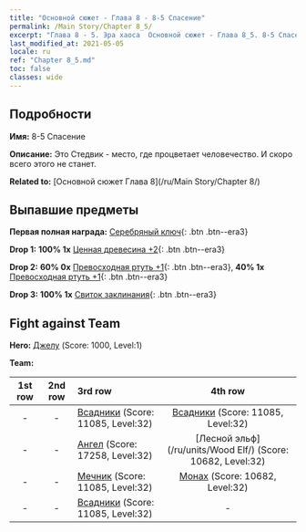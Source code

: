 ```yaml
---
title: "Основной сюжет - Глава 8 - 8-5 Спасение"
permalink: /Main Story/Chapter 8_5/
excerpt: "Глава 8 - 5. Эра хаоса  Основной сюжет - Глава 8_5. 8-5 Спасение"
last_modified_at: 2021-05-05
locale: ru
ref: "Chapter 8_5.md"
toc: false
classes: wide
---
```


## Подробности

 **Имя:** 8-5 Спасение

 **Описание:** Это Стедвик - место, где процветает человечество. И скоро всего этого не станет.

 **Related to:** [Основной сюжет Глава 8](/ru/Main Story/Chapter 8/)

## Выпавшие предметы

 **Первая полная награда:** [Серебряный ключ](/ItemsRU/con_693/){: .btn .btn--era3}

 **Drop 1:** **100% 1x** [Ценная древесина +2](/ItemsRU/mat_27/){: .btn .btn--era3}

 **Drop 2:** **60% 0x** [Превосходная ртуть +1](/ItemsRU/mat_21/){: .btn .btn--era3}, **40% 1x** [Превосходная ртуть +1](/ItemsRU/mat_21/){: .btn .btn--era3}

 **Drop 3:** **100% 1x** [Свиток заклинания](/ItemsRU/con_694/){: .btn .btn--era3}


## Fight against Team
 **Hero:** [Джелу](/ru/heroes/Gelu/) (Score: 1000, Level:1)

 **Team:**


  | 1st row | 2nd row | 3rd row | 4th row |
  |:----:|:----:|:----|:----:|
  | - | - | [Всадники](/ru/units/Cavalier/) (Score: 11085, Level:32)  | [Всадники](/ru/units/Cavalier/) (Score: 11085, Level:32)  |
  | - | - | [Ангел](/ru/units/Angel/) (Score: 17258, Level:32)  | [Лесной эльф](/ru/units/Wood Elf/) (Score: 10682, Level:32)  |
  | - | - | [Мечник](/ru/units/Swordsman/) (Score: 11085, Level:32)  | [Монах](/ru/units/Monk/) (Score: 10682, Level:32)  |
  | - | - | [Всадники](/ru/units/Cavalier/) (Score: 11085, Level:32)  | - |


